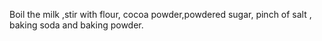 Boil the milk ,stir with flour, cocoa powder,powdered sugar, pinch of salt , baking soda and baking powder.
